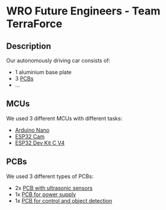 # WRO Future Engineers - Team TerraForce

## Description
Our autonomously driving car consists of:
* 1 aluminium base plate
* 3 [PCBs](#pcbs)
* ...

## MCUs
We used 3 different MCUs with different tasks:
* [Arduino Nano](</src/WRO Servo/README_EN.md>)
* [ESP32 Cam](</src/WRO Camera/README_EN.md>)
* [ESP32 Dev Kit C V4](</src/WRO Main/README_EN.md>)

## PCBs
We used 3 different types of PCBs:
* 2x [PCB with ultrasonic sensors](/doc/PCBs/UltraSonic/README_EN.md)
* 1x [PCB for power supply](/doc/PCBs/Power/README_EN.md)
* 1x [PCB for control and object detection](/doc/PCBs/Control/README_EN.md)